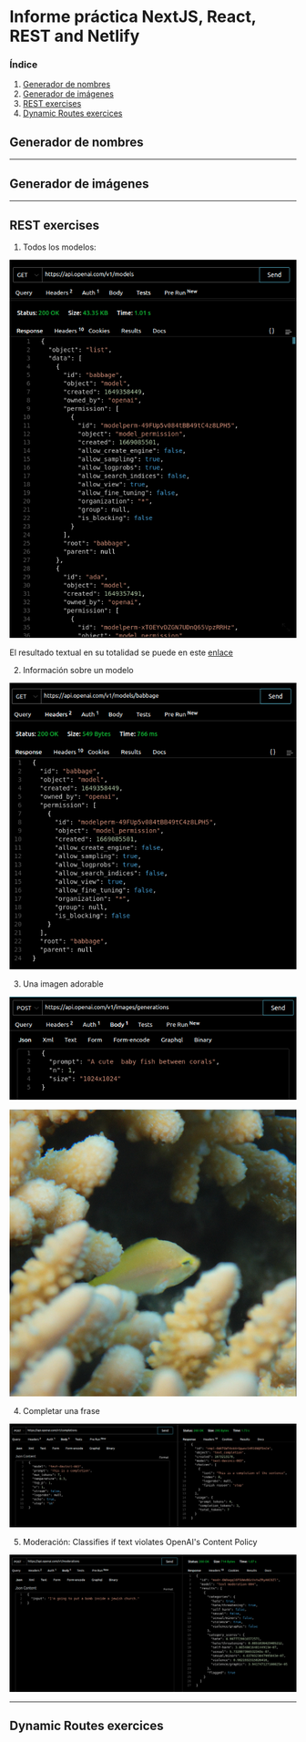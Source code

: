 # Informe práctica NextJS, React, REST and Netlify

<!-- TABLE OF CONTENTS -->
  <h3>Índice</h3>
  <ol>
    <li><a href="#Generador de nombres">Generador de nombres</a></li>
    <li><a href="#Generadordeimágenes">Generador de imágenes</a></li>
    <li><a href="#REST_exercises">REST exercises</a></li>
    <li><a href="#Dynamic Routes exercices">Dynamic Routes exercices</a></li>
  </ol>
  
  

## Generador de nombres

***
## Generador de imágenes

***
## REST exercises

1. Todos los modelos:

![img](./docs/images/all_models.png)

El resultado textual en su totalidad se puede en este [enlace](./docs/src/all_models.txt)

2. Información sobre un modelo

![img](./docs/images/one_model.png)

3. Una imagen adorable

![img](./docs/images/cute_img_texto.png)

![img](./docs/images/cute_img.png)

4. Completar una frase

![img](./docs/images/completion.png)

5. Moderación: Classifies if text violates OpenAI's Content Policy

![img](./docs/images/moderation.png)

***
## Dynamic Routes exercices
